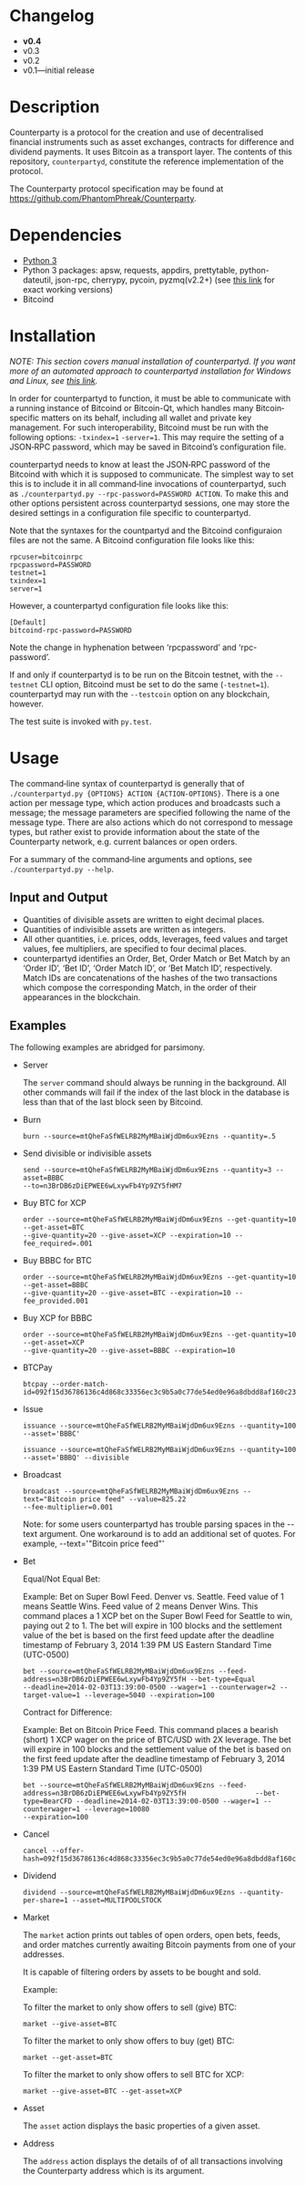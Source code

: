 # Changelog
* **v0.4**
* v0.3
* v0.2
* v0.1—initial release

# Description
Counterparty is a protocol for the creation and use of decentralised financial
instruments such as asset exchanges, contracts for difference and dividend
payments. It uses Bitcoin as a transport layer. The contents of this
repository, `counterpartyd`, constitute the reference implementation of the
protocol.

The Counterparty protocol specification may be found at
<https://github.com/PhantomPhreak/Counterparty>.

# Dependencies
* [Python 3](http://python.org)
* Python 3 packages: apsw, requests, appdirs, prettytable, python-dateutil, json-rpc, cherrypy, pycoin, pyzmq(v2.2+) (see [this link](https://github.com/xnova/counterpartyd_build/blob/master/dist/reqs.txt) for exact working versions)
* Bitcoind

# Installation

*NOTE: This section covers manual installation of counterpartyd. If you want more of
an automated approach to counterpartyd installation for Windows and Linux, see [this link](http://counterpartyd-build.readthedocs.org/en/latest/).*

In order for counterpartyd to function, it must be able to communicate with a
running instance of Bitcoind or Bitcoin-Qt, which handles many Bitcoin‐specific
matters on its behalf, including all wallet and private key management. For
such interoperability, Bitcoind must be run with the following options:
`-txindex=1` `-server=1`. This may require the setting of a JSON‐RPC password,
which may be saved in Bitcoind’s configuration file.

counterpartyd needs to know at least the JSON‐RPC password of the Bitcoind with
which it is supposed to communicate. The simplest way to set this is to
include it in all command‐line invocations of counterpartyd, such as
`./counterpartyd.py --rpc-password=PASSWORD ACTION`. To make this and other
options persistent across counterpartyd sessions, one may store the desired
settings in a configuration file specific to counterpartyd.

Note that the syntaxes for the countpartyd and the Bitcoind configuraion
files are not the same. A Bitcoind configuration file looks like this:

	rpcuser=bitcoinrpc
	rpcpassword=PASSWORD
	testnet=1
	txindex=1
	server=1

However, a counterpartyd configuration file looks like this:

	[Default]
	bitcoind-rpc-password=PASSWORD

Note the change in hyphenation between ‘rpcpassword’ and ‘rpc-password’.

If and only if counterpartyd is to be run on the Bitcoin testnet, with the
`--testnet` CLI option, Bitcoind must be set to do the same (`-testnet=1`).
counterpartyd may run with the `--testcoin` option on any blockchain,
however.

The test suite is invoked with `py.test`.

# Usage
The command‐line syntax of counterpartyd is generally that of
`./counterpartyd.py {OPTIONS} ACTION {ACTION-OPTIONS}`. There is a one action
per message type, which action produces and broadcasts such a message; the
message parameters are specified following the name of the message type. There
are also actions which do not correspond to message types, but rather exist to
provide information about the state of the Counterparty network, e.g. current
balances or open orders.

For a summary of the command‐line arguments and options, see
`./counterpartyd.py --help`.

## Input and Output
* Quantities of divisible assets are written to eight decimal places.
* Quantities of indivisible assets are written as integers.
* All other quantities, i.e. prices, odds, leverages, feed values and target
values, fee multipliers, are specified to four decimal places.
* counterpartyd identifies an Order, Bet, Order Match or Bet Match by an
‘Order ID’, ‘Bet ID’, ‘Order Match ID’, or ‘Bet Match ID’, respectively. Match
IDs are concatenations of the hashes of the two transactions which compose the
corresponding Match, in the order of their appearances in the blockchain.


## Examples
The following examples are abridged for parsimony.

* Server

	The `server` command should always be running in the background. All other commands will fail if the index of the last block in the database is less than that of the last block seen by Bitcoind.

* Burn

	`burn --source=mtQheFaSfWELRB2MyMBaiWjdDm6ux9Ezns --quantity=.5`

* Send divisible or indivisible assets

	```
	send --source=mtQheFaSfWELRB2MyMBaiWjdDm6ux9Ezns --quantity=3 --asset=BBBC
	--to=n3BrDB6zDiEPWEE6wLxywFb4Yp9ZY5fHM7
	```

* Buy BTC for XCP
	
	```
	order --source=mtQheFaSfWELRB2MyMBaiWjdDm6ux9Ezns --get-quantity=10 --get-asset=BTC
	--give-quantity=20 --give-asset=XCP --expiration=10 --fee_required=.001
	```

* Buy BBBC for BTC

	```
	order --source=mtQheFaSfWELRB2MyMBaiWjdDm6ux9Ezns --get-quantity=10 --get-asset=BBBC
	--give-quantity=20 --give-asset=BTC --expiration=10 --fee_provided.001
	```

* Buy XCP for BBBC
	```
	order --source=mtQheFaSfWELRB2MyMBaiWjdDm6ux9Ezns --get-quantity=10 --get-asset=XCP
	--give-quantity=20 --give-asset=BBBC --expiration=10
	```

* BTCPay
	```
	btcpay --order-match-id=092f15d36786136c4d868c33356ec3c9b5a0c77de54ed0e96a8dbdd8af160c23
	```

* Issue

	`issuance --source=mtQheFaSfWELRB2MyMBaiWjdDm6ux9Ezns --quantity=100 --asset='BBBC'`

	`issuance --source=mtQheFaSfWELRB2MyMBaiWjdDm6ux9Ezns --quantity=100 --asset='BBBQ' --divisible`

* Broadcast
	```
	broadcast --source=mtQheFaSfWELRB2MyMBaiWjdDm6ux9Ezns --text="Bitcoin price feed" --value=825.22
	--fee-multiplier=0.001
	```

	Note: for some users counterpartyd has trouble parsing spaces in the --text argument. One workaround is to
		add an additional set of quotes. For example, --text='"Bitcoin price feed"'

* Bet
	
	Equal/Not Equal Bet:
	
	Example: Bet on Super Bowl Feed. Denver vs. Seattle. Feed value of 1 means Seattle Wins. Feed value of 2 means 	        	Denver Wins. This command places a 1 XCP bet on the Super Bowl Feed for Seattle to win, paying out 2 to         	1. The bet will expire in 100 blocks and the settlement value of the bet is based on the first feed 	                update after the deadline timestamp of February 3, 2014 1:39 PM US Eastern Standard Time (UTC-0500)
	```
	bet --source=mtQheFaSfWELRB2MyMBaiWjdDm6ux9Ezns --feed-address=n3BrDB6zDiEPWEE6wLxywFb4Yp9ZY5fH --bet-type=Equal
	--deadline=2014-02-03T13:39:00-0500 --wager=1 --counterwager=2 --target-value=1 --leverage=5040 --expiration=100
	```

	Contract for Difference:
	
	Example: Bet on Bitcoin Price Feed. This command places a bearish (short) 1 XCP wager on the price of BTC/USD 				with 2X leverage. The bet will expire in 100 blocks and the settlement value of the bet is based 			on the first feed update after the deadline timestamp of February 3, 2014 1:39 PM US Eastern 					Standard Time (UTC-0500)
	```
	bet --source=mtQheFaSfWELRB2MyMBaiWjdDm6ux9Ezns --feed-address=n3BrDB6zDiEPWEE6wLxywFb4Yp9ZY5fH       			--bet-type=BearCFD --deadline=2014-02-03T13:39:00-0500 --wager=1 --counterwager=1 --leverage=10080
	--expiration=100
	```

* Cancel
	```
	cancel --offer-hash=092f15d36786136c4d868c33356ec3c9b5a0c77de54ed0e96a8dbdd8af160c23
	```

* Dividend
	```
	dividend --source=mtQheFaSfWELRB2MyMBaiWjdDm6ux9Ezns --quantity-per-share=1 --asset=MULTIPOOLSTOCK
	```

* Market

	The `market` action prints out tables of open orders, open bets, feeds, and order matches currently awaiting 	        Bitcoin payments from one of your addresses. 
	
	It is capable of filtering orders by assets to be bought and sold.
	
	Example:
	
	To filter the market to only show offers to sell (give) BTC:
	```
	market --give-asset=BTC
	```
	
	To filter the market to only show offers to buy (get) BTC:
	```
	market --get-asset=BTC
	```
	
	To filter the market to only show offers to sell BTC for XCP:
	```
	market --give-asset=BTC --get-asset=XCP
	```

* Asset

	The `asset` action displays the basic properties of a given asset.

* Address

	The `address` action displays the details of of all transactions involving the Counterparty address which is its argument.

